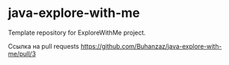 # java-explore-with-me
Template repository for ExploreWithMe project.

Ссылка на pull requests 
https://github.com/Buhanzaz/java-explore-with-me/pull/3